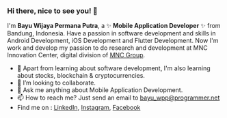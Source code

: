 ### Hi there, nice to see you! 👋

I'm **Bayu Wijaya Permana Putra**, a ✨ **Mobile Application Developer** ✨ from Bandung, Indonesia. 
Have a passion in software development and skills in Android Development, iOS Development and Flutter Development. 
Now I'm work and develop my passion to do research and development at MNC Innovation Center, digital division of <a href="https://www.mncgroup.com/" target="_blank">MNC Group</a>.

- 🌱 Apart from learning about software development, I'm also learning about stocks, blockchain & cryptocurrencies.
- 👯 I’m looking to collaborate.
- 💬 Ask me anything about Mobile Application Development.
- 📫 How to reach me? Just send an email to bayu_wpp@programmer.net
- Find me on : <a href="https://www.linkedin.com/in/bayu-wijaya-permana-putra/" target="_blank">LinkedIn</a>, <a href="https://www.instagram.com/bayuwpp/" target="_blank">Instagram</a>, <a href="https://web.facebook.com/bayu.wijaya.permana.putra/" target="_blank">Facebook</a>
